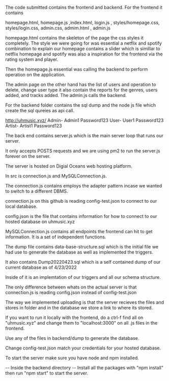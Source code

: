 The code submitted contains the frontend and backend. For the frontend it contains

homepage.html, homepage.js ,index.html, login.js , styles/homepage.css, styles/login.css, admin.css, admim.html , admin.js

homepage.html contains the skeleton of the page the css styles it completely. The style we were going for was essential a netflix and spotify combination to explain our homepage contains a slider which is simillar to netflix homepage and spotify was also a inspiration for the frontend via the rating system and player.

Then the homepage.js essential was calling the backend to perform operation on the application. 

The admin page on the other hand has the list of users and operation to delete, change user type it also contain the reports for the genres, users added, and tracks added. The admin.js calls the backend.

For the backend folder contains the sql dump and the node js file which create the sql qureies as api call.

http://uhmusic.xyz/
Admin- Admin1 Password123
User- User1 Password123
Artist- Artist1 Password123


The back end contains server.js which is the main server loop that runs our server. 

It only accepts POSTS requests and we are using pm2 to run the server.js forever on the server.

The server is hosted on Digial Oceans web hosting platform.

In src is connection.js and MySQLConnection.js. 

The connection.js contains employs the adapter pattern incase we wanted to switch to a different DBMS. 

connection.js on this github is reading config-test.json to connect to our local database. 

config.json is the file that contains information for how to connect to our hosted database on uhmusic.xyz

MySQLConnection.js contains all endpoints the frontend can hit to get information. It is a set of independent functions.

The dump file contains data-base-structure.sql which is the initial file we had use to generate the database as well as implemented the triggers.

It also contains Dump20220423.sql which is a self contained dump of our current database as of 4/23/2022

Inside of it is an implemtation of our triggers and all our schema structure.

The only difference between whats on the actual server is that connection.js is reading config.json instead of config-test.json

The way we implemented uploading is that the server recieves the files and stores in folder and in the database we store a link to where its stored.

If you want to run it locally with the frontend, do a ctrl-f find all on "uhmusic.xyz" and change them to "localhost:3000" on all .js files in the frontend.

Use any of the files in backend/dump to generate the database. 

Change config-test.json match your credentials for your hosted database.

To start the server make sure you have node and npm installed. 

-- Inside the backend directory --
Install all the packages with "npm install" then run "npm start" to start the server.
